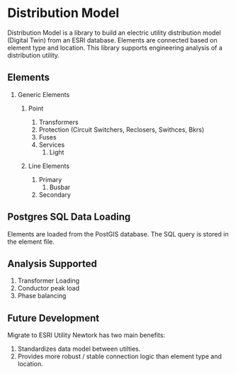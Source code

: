 # Distribution Model

Distribution Model is a library to build an electric utility distribution model (Digital Twin) from an ESRI database.  Elements are connected based on element type and location. This library supports engineering analysis of a distribution utility. 

## Elements

1. Generic Elements
    1. Point
        1. Transformers
        2. Protection (Circuit Switchers, Reclosers, Swithces, Bkrs)
        3. Fuses
        3. Services
            1. Light

    2. Line Elements
        1. Primary
            1. Busbar
        2. Secondary


## Postgres SQL Data Loading

Elements are loaded from the PostGIS database.  The SQL query is stored in the element file.

## Analysis Supported
1. Transformer Loading
2. Conductor peak load 
3. Phase balancing

## Future Development
Migrate to ESRI Utility Newtork has two main benefits:
1. Standardizes data model between utilties.
2. Provides more robust / stable connection logic than element type and location.